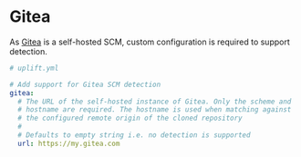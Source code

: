 # Gitea

As [Gitea](https://gitea.io/en-us/) is a self-hosted SCM, custom configuration is required to support detection.

```yaml linenums="1"
# uplift.yml

# Add support for Gitea SCM detection
gitea:
  # The URL of the self-hosted instance of Gitea. Only the scheme and
  # hostname are required. The hostname is used when matching against
  # the configured remote origin of the cloned repository
  #
  # Defaults to empty string i.e. no detection is supported
  url: https://my.gitea.com
```
